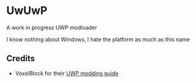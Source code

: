 # UwUwP

A work in progress UWP modloader

I know nothing about Windows, I hate the platform as much as this name

## Credits 
* VoxelBlock for their [UWP modding guide](https://www.unknowncheats.me/forum/general-programming-and-reversing/177183-basic-intermediate-techniques-uwp-app-modding.html)